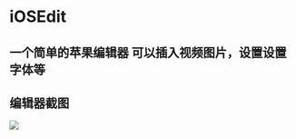 # iOSEdit
## 一个简单的苹果编辑器 可以插入视频图片，设置设置字体等
## 编辑器截图
<img src ="https://stanserver.cn:444/iosEdit.jpeg">
